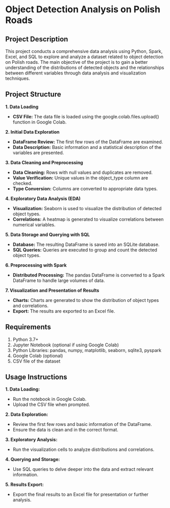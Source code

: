 # Object Detection Analysis on Polish Roads

## Project Description
This project conducts a comprehensive data analysis using Python, Spark, Excel, and SQL to explore and analyze a dataset related to object detection on Polish roads. The main objective of the project is to gain a better understanding of the distributions of detected objects and the relationships between different variables through data analysis and visualization techniques.

## Project Structure
**1. Data Loading**
  - **CSV File:** The data file is loaded using the google.colab.files.upload() function in Google Colab.

**2. Initial Data Exploration**
- **DataFrame Review:** The first few rows of the DataFrame are examined.
- **Data Description:** Basic information and a statistical description of the variables are presented.
  
**3. Data Cleaning and Preprocessing**
- **Data Cleaning:** Rows with null values and duplicates are removed.
- **Value Verification:** Unique values in the object_type column are checked.
- **Type Conversion:** Columns are converted to appropriate data types.

**4. Exploratory Data Analysis (EDA)**

- **Visualization:** Seaborn is used to visualize the distribution of detected object types.
- **Correlations:** A heatmap is generated to visualize correlations between numerical variables.

**5. Data Storage and Querying with SQL**

- **Database:** The resulting DataFrame is saved into an SQLite database.
- **SQL Queries:** Queries are executed to group and count the detected object types.

**6. Preprocessing with Spark**
- **Distributed Processing:** The pandas DataFrame is converted to a Spark DataFrame to handle large volumes of data.

**7. Visualization and Presentation of Results**
- **Charts:** Charts are generated to show the distribution of object types and correlations.
- **Export:** The results are exported to an Excel file.

## Requirements
1. Python 3.7+
2. Jupyter Notebook (optional if using Google Colab)
3. Python Libraries: pandas, numpy, matplotlib, seaborn, sqlite3, pyspark
4. Google Colab (optional)
5. CSV file of the dataset
   
## Usage Instructions
**1. Data Loading:**
- Run the notebook in Google Colab.
- Upload the CSV file when prompted.

**2. Data Exploration:**
- Review the first few rows and basic information of the DataFrame.
- Ensure the data is clean and in the correct format.

**3. Exploratory Analysis:**
- Run the visualization cells to analyze distributions and correlations.

**4. Querying and Storage:**
- Use SQL queries to delve deeper into the data and extract relevant information.

**5. Results Export:**
- Export the final results to an Excel file for presentation or further analysis.
